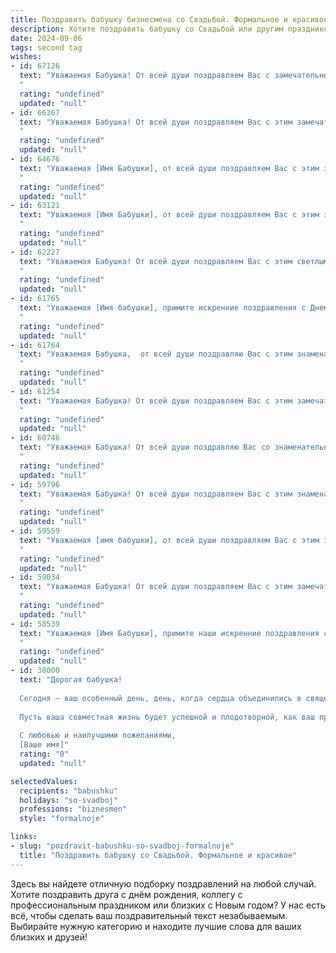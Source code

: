 ```yaml
---
title: Поздравить бабушку бизнесмена со Свадьбой. Формальное и красивое
description: Хотите поздравить бабушку со Свадьбой или другим праздником? Наш ИИ создаст незабываемое поздравление, а вы обязательно выделитесь среди других.  
date: 2024-09-06
tags: second tag
wishes:
- id: 67126
  text: "Уважаемая Бабушка! От всей души поздравляем Вас с замечательным событием - свадьбой! Желаем Вам и Вашему супругу крепкой любви, семейного благополучия, процветания и долгих счастливых лет в союзе, основанном на взаимном уважении и нежности. Пусть Ваша жизнь будет наполнена радостью, улыбками и добрыми делами.
  "
  rating: "undefined"
  updated: "null"
- id: 66367
  text: "Уважаемая Бабушка! От всей души поздравляем Вас с этим замечательным событием - свадьбой! Желаем Вам и Вашему избраннику крепкой любви, неиссякаемого счастья и семейного благополучия. Пусть Ваша жизнь будет наполнена теплом, радостью и бесконечной любовью!
  "
  rating: "undefined"
  updated: "null"
- id: 64676
  text: "Уважаемая [Имя Бабушки], от всей души поздравляем Вас с этим замечательным событием — свадьбой Ваших [родственные отношения к молодоженам]! Желаем Вам крепкого здоровья, семейного благополучия и долгих лет счастливой жизни в окружении любящих детей и внуков. Пусть Ваша мудрость и опыт на протяжении многих лет будут опорой для семьи, а бизнесменские качества  помогут преумножить семейное благополучие!
  "
  rating: "undefined"
  updated: "null"
- id: 63121
  text: "Уважаемая [Имя Бабушки], от всей души поздравляем Вас с этим знаменательным днем – днем свадьбы! Желаем Вам и Вашему супругу долгих лет счастливой семейной жизни, наполненной любовью, взаимопониманием и радостью. Пусть Ваше общее дело, бизнес, процветает и приносит Вам удовлетворение и благополучие!
  "
  rating: "undefined"
  updated: "null"
- id: 62227
  text: "Уважаемая Бабушка! От всей души поздравляем Вас с этим светлым днём - Вашим Днём свадьбы! Желаем Вам, чтобы Ваш жизненный путь всегда был полон любви, счастья и благополучия. Пусть Ваша семья процветает, а Вы будете наслаждаться каждым прожитым моментом!
  "
  rating: "undefined"
  updated: "null"
- id: 61765
  text: "Уважаемая [Имя бабушки], примите искренние поздравления с Днем свадьбы! Желаю Вам и Вашей семье долгих лет совместной жизни, наполненных любовью, счастьем и благополучием. Пусть Ваш бизнес процветает, а успехи  умножаются.  Будьте здоровы, счастливы и любимы!
  "
  rating: "undefined"
  updated: "null"
- id: 61764
  text: "Уважаемая Бабушка,  от всей души поздравляю Вас с этим знаменательным днем - Вашей свадьбой! Желаю Вам и Вашему  супругу крепкой любви, процветания и семейного счастья! Пусть Ваша жизнь будет наполнена радостью, взаимопониманием и долгими годами совместного благополучия!
  "
  rating: "undefined"
  updated: "null"
- id: 61254
  text: "Уважаемая Бабушка! От всей души поздравляем Вас с этим замечательным событием – свадьбой! Желаем Вам и Вашему избраннику долгих лет счастливой совместной жизни, наполненной любовью, взаимопониманием и радостью. Пусть Ваш семейный союз будет крепким и прочным, как Ваша бизнес-империя, которую Вы так умело выстроили. Счастья Вам и благополучия!
  "
  rating: "undefined"
  updated: "null"
- id: 60746
  text: "Уважаемая Бабушка! От всей души поздравляю Вас со знаменательным событием - Вашей свадьбой! Желаю Вам, чтобы эта дата стала началом новой, наполненной любовью и счастьем, главы Вашей жизни. Пусть Ваша любовь будет крепкой и нерушимой, а семейное благополучие — прочным и процветающим. Счастья Вам, любви и долгих лет совместной жизни!
  "
  rating: "undefined"
  updated: "null"
- id: 59796
  text: "Уважаемая Бабушка! От всей души поздравляем Вас с этим знаменательным днем - днем Вашей свадьбы! Желаем Вам долгих лет совместной жизни, наполненных любовью, счастьем и благополучием. Пусть Ваш бизнес процветает, а семейный очаг всегда будет теплым и уютным.
  "
  rating: "undefined"
  updated: "null"
- id: 59559
  text: "Уважаемая [имя бабушки], от всей души поздравляем Вас с этим замечательным событием! Желаем Вашим близким крепкой любви, счастья и благополучия. Пусть ваша семейная жизнь будет яркой, насыщенной и полной радостных моментов.
  "
  rating: "undefined"
  updated: "null"
- id: 59034
  text: "Уважаемая Бабушка! От всей души поздравляем Вас с этим замечательным днём! Желаем Вам крепкого здоровья, душевного спокойствия и светлых радостей. Пусть этот день станет для Вас красивым началом новой главы в Вашей жизни.
  "
  rating: "undefined"
  updated: "null"
- id: 58539
  text: "Уважаемая [Имя Бабушки], примите наши искренние поздравления с этой знаменательной датой – свадьбой! Желаем Вам и Вашему супругу долгих лет совместной жизни, наполненных любовью, радостью и взаимопониманием. Пусть ваш бизнес процветает, а семейный очаг всегда будет теплым и уютным.
  "
  rating: "undefined"
  updated: "null"
- id: 38000
  text: "Дорогая бабушка!
  
  Сегодня — ваш особенный день, день, когда сердца объединились в священном ритуале любви и уважения. Поздравляем вас с важнейшим событием вашей жизни — свадьбой! Желаем вам, чтобы эта новая глава была наполнена счастьем, гармонией и взаимопониманием.
  
  Пусть ваша совместная жизнь будет успешной и плодотворной, как ваш профессиональный путь в бизнесе. Пусть каждый день приносит радость и новые свершения, а любовь, как надежный партнер, вдохновляет на достижения и вдохновляет на лучшие начинания.
  
  С любовью и наилучшими пожеланиями,
  [Ваше имя]"
  rating: "0"
  updated: "null"

selectedValues:
  recipients: "babushku"
  holidays: "so-svadboj"
  professions: "biznesmen"
  style: "formalnoje"

links:
- slug: "pozdravit-babushku-so-svadboj-formalnoje"
  title: "Поздравить бабушку со Свадьбой. Формальное и красивое"
---
```


Здесь вы найдете отличную подборку поздравлений на любой случай. 
Хотите поздравить друга с днём рождения, коллегу с профессиональным праздником или близких с Новым годом? У нас есть всё, чтобы сделать ваш поздравительный текст незабываемым. Выбирайте нужную категорию и находите лучшие слова для ваших близких и друзей!
